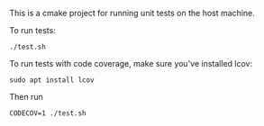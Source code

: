 This is a cmake project for running unit tests on the host
machine.

To run tests:

```
./test.sh
```


To run tests with code coverage, make sure you've installed lcov:

```
sudo apt install lcov
```

Then run

```
CODECOV=1 ./test.sh
```
